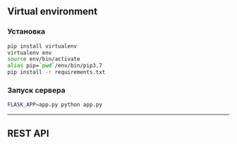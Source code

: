 
## Virtual environment

### Установка

```bash
pip install virtualenv
virtualenv env
source env/bin/activate
alias pip=`pwd`/env/bin/pip3.7
pip install -r requirements.txt
```

### Запуск сервера
```bash
FLASK_APP=app.py python app.py
```
---
## REST API

